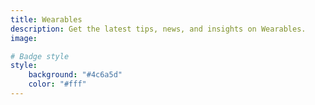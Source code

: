 ```yaml
---
title: Wearables
description: Get the latest tips, news, and insights on Wearables.
image: 

# Badge style
style:
    background: "#4c6a5d"
    color: "#fff"
---
```

